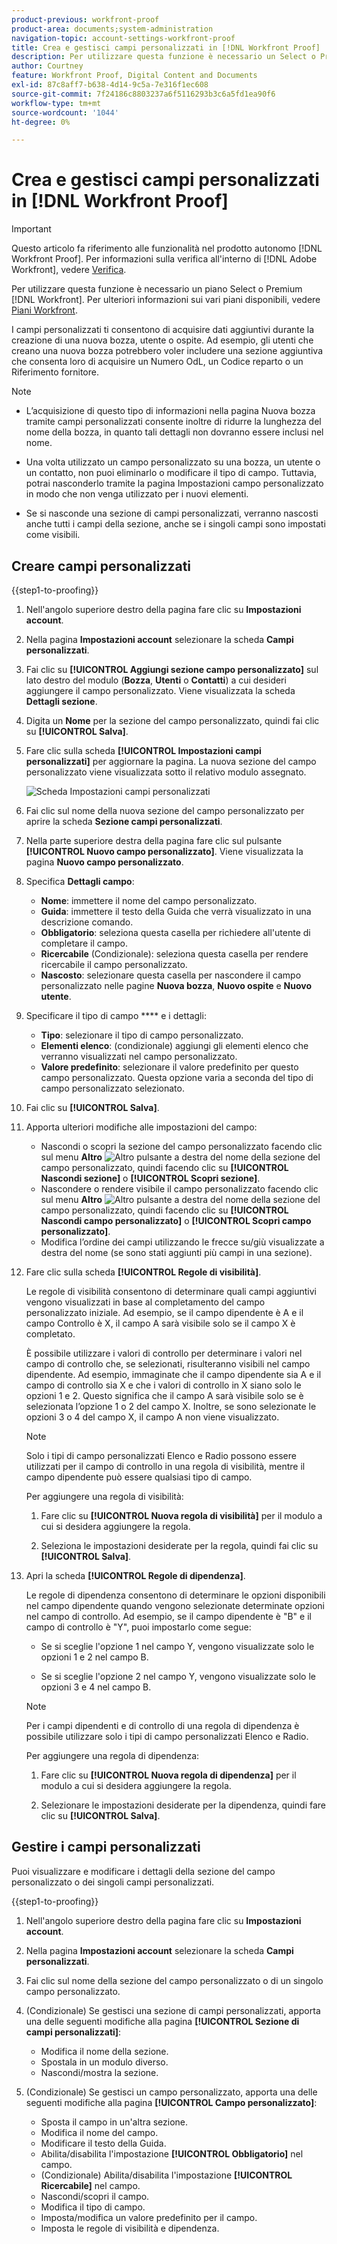 ```yaml
---
product-previous: workfront-proof
product-area: documents;system-administration
navigation-topic: account-settings-workfront-proof
title: Crea e gestisci campi personalizzati in [!DNL Workfront Proof]
description: Per utilizzare questa funzione è necessario un Select o Premium [!DNL Workfront] Plan. Per ulteriori informazioni sui vari piani disponibili, vedere Piani Workfront.
author: Courtney
feature: Workfront Proof, Digital Content and Documents
exl-id: 87c8aff7-b638-4d14-9c5a-7e316f1ec608
source-git-commit: 7f24186c8803237a6f5116293b3c6a5fd1ea90f6
workflow-type: tm+mt
source-wordcount: '1044'
ht-degree: 0%

---
```


# Crea e gestisci campi personalizzati in [!DNL Workfront Proof]

<!-- Audited: 4/2025 -->

>[!IMPORTANT]
>
>Questo articolo fa riferimento alle funzionalità nel prodotto autonomo [!DNL Workfront Proof]. Per informazioni sulla verifica all&#39;interno di [!DNL Adobe Workfront], vedere [Verifica](../../../review-and-approve-work/proofing/proofing.md).

Per utilizzare questa funzione è necessario un piano Select o Premium [!DNL Workfront]. Per ulteriori informazioni sui vari piani disponibili, vedere [Piani Workfront](https://business.adobe.com/products/workfront/pricing.html).

I campi personalizzati ti consentono di acquisire dati aggiuntivi durante la creazione di una nuova bozza, utente o ospite. Ad esempio, gli utenti che creano una nuova bozza potrebbero voler includere una sezione aggiuntiva che consenta loro di acquisire un Numero OdL, un Codice reparto o un Riferimento fornitore.

>[!NOTE]
>
>* L’acquisizione di questo tipo di informazioni nella pagina Nuova bozza tramite campi personalizzati consente inoltre di ridurre la lunghezza del nome della bozza, in quanto tali dettagli non dovranno essere inclusi nel nome.
>
>* Una volta utilizzato un campo personalizzato su una bozza, un utente o un contatto, non puoi eliminarlo o modificare il tipo di campo. Tuttavia, potrai nasconderlo tramite la pagina Impostazioni campo personalizzato in modo che non venga utilizzato per i nuovi elementi.
>
>* Se si nasconde una sezione di campi personalizzati, verranno nascosti anche tutti i campi della sezione, anche se i singoli campi sono impostati come visibili.

## Creare campi personalizzati

{{step1-to-proofing}}

1. Nell&#39;angolo superiore destro della pagina fare clic su **Impostazioni account**.

1. Nella pagina **Impostazioni account** selezionare la scheda **Campi personalizzati**.

1. Fai clic su **[!UICONTROL Aggiungi sezione campo personalizzato]** sul lato destro del modulo (**Bozza**, **Utenti** o **Contatti**) a cui desideri aggiungere il campo personalizzato. Viene visualizzata la scheda **Dettagli sezione**.

1. Digita un **Nome** per la sezione del campo personalizzato, quindi fai clic su **[!UICONTROL Salva]**.

1. Fare clic sulla scheda **[!UICONTROL Impostazioni campi personalizzati]** per aggiornare la pagina. La nuova sezione del campo personalizzato viene visualizzata sotto il relativo modulo assegnato.

   ![Scheda Impostazioni campi personalizzati](assets/custom-field-settings-tab.png)

1. Fai clic sul nome della nuova sezione del campo personalizzato per aprire la scheda **Sezione campi personalizzati**.

1. Nella parte superiore destra della pagina fare clic sul pulsante **[!UICONTROL Nuovo campo personalizzato]**. Viene visualizzata la pagina **Nuovo campo personalizzato**.

1. Specifica **Dettagli campo**:

   * **Nome**: immettere il nome del campo personalizzato.
   * **Guida**: immettere il testo della Guida che verrà visualizzato in una descrizione comando.
   * **Obbligatorio**: seleziona questa casella per richiedere all&#39;utente di completare il campo.
   * **Ricercabile** (Condizionale): seleziona questa casella per rendere ricercabile il campo personalizzato.
   * **Nascosto**: selezionare questa casella per nascondere il campo personalizzato nelle pagine **Nuova bozza**, **Nuovo ospite** e **Nuovo utente**.

1. Specificare il tipo di campo **** e i dettagli:

   * **Tipo**: selezionare il tipo di campo personalizzato.
   * **Elementi elenco**: (condizionale) aggiungi gli elementi elenco che verranno visualizzati nel campo personalizzato.
   * **Valore predefinito**: selezionare il valore predefinito per questo campo personalizzato. Questa opzione varia a seconda del tipo di campo personalizzato selezionato.

1. Fai clic su **[!UICONTROL Salva]**.

1. Apporta ulteriori modifiche alle impostazioni del campo:

   * Nascondi o scopri la sezione del campo personalizzato facendo clic sul menu **Altro** ![Altro pulsante](assets/more-button-small.png) a destra del nome della sezione del campo personalizzato, quindi facendo clic su **[!UICONTROL Nascondi sezione]** o **[!UICONTROL Scopri sezione]**.
   * Nascondere o rendere visibile il campo personalizzato facendo clic sul menu **Altro** ![Altro pulsante](assets/more-button-small.png) a destra del nome della sezione del campo personalizzato, quindi facendo clic su **[!UICONTROL Nascondi campo personalizzato]** o **[!UICONTROL Scopri campo personalizzato]**.
   * Modifica l’ordine dei campi utilizzando le frecce su/giù visualizzate a destra del nome (se sono stati aggiunti più campi in una sezione).

1. Fare clic sulla scheda **[!UICONTROL Regole di visibilità]**.

   Le regole di visibilità consentono di determinare quali campi aggiuntivi vengono visualizzati in base al completamento del campo personalizzato iniziale. Ad esempio, se il campo dipendente è A e il campo Controllo è X, il campo A sarà visibile solo se il campo X è completato.

   È possibile utilizzare i valori di controllo per determinare i valori nel campo di controllo che, se selezionati, risulteranno visibili nel campo dipendente. Ad esempio, immaginate che il campo dipendente sia A e il campo di controllo sia X e che i valori di controllo in X siano solo le opzioni 1 e 2. Questo significa che il campo A sarà visibile solo se è selezionata l’opzione 1 o 2 del campo X. Inoltre, se sono selezionate le opzioni 3 o 4 del campo X, il campo A non viene visualizzato.

   >[!NOTE]
   >
   >Solo i tipi di campo personalizzati Elenco e Radio possono essere utilizzati per il campo di controllo in una regola di visibilità, mentre il campo dipendente può essere qualsiasi tipo di campo.

   Per aggiungere una regola di visibilità:

   1. Fare clic su **[!UICONTROL Nuova regola di visibilità]** per il modulo a cui si desidera aggiungere la regola.

   1. Seleziona le impostazioni desiderate per la regola, quindi fai clic su **[!UICONTROL Salva]**.

1. Apri la scheda **[!UICONTROL Regole di dipendenza]**.

   Le regole di dipendenza consentono di determinare le opzioni disponibili nel campo dipendente quando vengono selezionate determinate opzioni nel campo di controllo. Ad esempio, se il campo dipendente è &quot;B&quot; e il campo di controllo è &quot;Y&quot;, puoi impostarlo come segue:

   * Se si sceglie l&#39;opzione 1 nel campo Y, vengono visualizzate solo le opzioni 1 e 2 nel campo B.

   * Se si sceglie l&#39;opzione 2 nel campo Y, vengono visualizzate solo le opzioni 3 e 4 nel campo B.

   >[!NOTE]
   >
   >Per i campi dipendenti e di controllo di una regola di dipendenza è possibile utilizzare solo i tipi di campo personalizzati Elenco e Radio.

   Per aggiungere una regola di dipendenza:

   1. Fare clic su **[!UICONTROL Nuova regola di dipendenza]** per il modulo a cui si desidera aggiungere la regola.

   1. Selezionare le impostazioni desiderate per la dipendenza, quindi fare clic su **[!UICONTROL Salva]**.

## Gestire i campi personalizzati

Puoi visualizzare e modificare i dettagli della sezione del campo personalizzato o dei singoli campi personalizzati.

{{step1-to-proofing}}

1. Nell&#39;angolo superiore destro della pagina fare clic su **Impostazioni account**.

1. Nella pagina **Impostazioni account** selezionare la scheda **Campi personalizzati**.

1. Fai clic sul nome della sezione del campo personalizzato o di un singolo campo personalizzato.

1. (Condizionale) Se gestisci una sezione di campi personalizzati, apporta una delle seguenti modifiche alla pagina **[!UICONTROL Sezione di campi personalizzati]**:

   * Modifica il nome della sezione.
   * Spostala in un modulo diverso.
   * Nascondi/mostra la sezione.

1. (Condizionale) Se gestisci un campo personalizzato, apporta una delle seguenti modifiche alla pagina **[!UICONTROL Campo personalizzato]**:

   * Sposta il campo in un&#39;altra sezione.
   * Modifica il nome del campo.
   * Modificare il testo della Guida.
   * Abilita/disabilita l&#39;impostazione **[!UICONTROL Obbligatorio]** nel campo.
   * (Condizionale) Abilita/disabilita l&#39;impostazione **[!UICONTROL Ricercabile]** nel campo.
   * Nascondi/scopri il campo.
   * Modifica il tipo di campo.
   * Imposta/modifica un valore predefinito per il campo.
   * Imposta le regole di visibilità e dipendenza.
